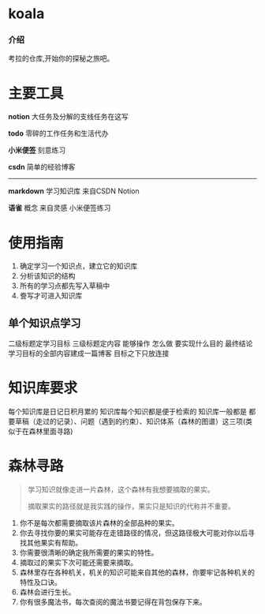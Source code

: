 # koala

### 介绍

考拉的仓库,开始你的探秘之旅吧。

# 主要工具

**notion**  大任务及分解的支线任务在这写

**todo**  零碎的工作任务和生活代办

**小米便签**  刻意练习

**csdn** 简单的经验博客

------

**markdown**  学习知识库  来自CSDN Notion

**语雀**    概念  来自灵感 小米便签练习

#  使用指南

1. 确定学习一个知识点，建立它的知识库
2. 分析该知识的结构
3. 所有的学习点都先写入草稿中
4. 誊写才可进入知识库

## 单个知识点学习
二级标题定学习目标
三级标题定内容 能够操作
怎么做
要实现什么目的
最终结论
学习目标的全部内容建成一篇博客 目标之下只放连接

# 知识库要求

每个知识库是日记日积月累的
知识库每个知识都是便于检索的
知识库一般都是 都要草稿（走过的记录）、问题（遇到的约束）、知识体系（森林的图谱）这三项(类似于在森林里面寻路)




# 森林寻路

> 学习知识就像走进一片森林，这个森林有我想要摘取的果实。
>
> 摘取果实的路径就是我实践的操作，果实只是知识的代称并不重要。

1. 你不是每次都需要摘取该片森林的全部品种的果实。
2. 你去寻找你要的果实可能存在走错路径的情况，但这路径极大可能对你以后寻找其他果实有帮助。
3. 你需要很清晰的确定我所需要的果实的特性。
4. 摘取过的果实下次可能还需要来摘取。
5. 森林里存在各种机关，机关的知识可能来自其他的森林，你要牢记各种机关的特性及口诀。
6. 森林会进行生长。
7. 你有很多魔法书，每次查阅的魔法书要记得在背包保存下来。